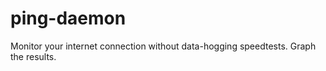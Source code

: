 # ping-daemon
Monitor your internet connection without data-hogging speedtests. Graph the results. 
